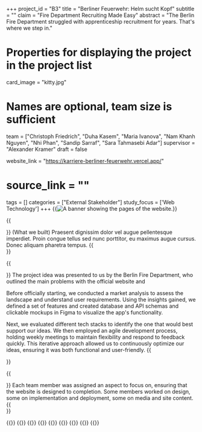 +++
project_id = "B3"
title = "Berliner Feuerwehr: Helm sucht Kopf"
subtitle = ""
claim = "Fire Department Recruiting Made Easy"
abstract = "The Berlin Fire Department struggled with apprenticeship recruitment for years. That's where we step in."

# Properties for displaying the project in the project list
card_image = "kitty.jpg"

# Names are optional, team size is sufficient
team = ["Christoph Friedrich", "Duha Kasem", "Maria Ivanova", "Nam Khanh Nguyen", "Nhi Phan", "Sandip Sarraf", "Sara Tahmasebi Adar"]
supervisor = "Alexander Kramer"
draft = false

website_link = "https://karriere-berliner-feuerwehr.vercel.app/"
# source_link = ""

tags = []
categories = ["External Stakeholder"]
study_focus = ['Web Technology']
+++
{{<image src="feuerwehr-banner.png" alt="A banner showing the pages of the website.">}}

{{<section title="Product">}}
(What we built) Praesent dignissim dolor vel augue pellentesque imperdiet. Proin congue tellus sed nunc porttitor, eu maximus augue cursus. Donec aliquam pharetra tempus.
{{</section>}}


{{<section title="Process">}}
The project idea was presented to us by the Berlin Fire Department, who outlined the main problems with the official website and

Before officially starting, we conducted a market analysis to assess the landscape and understand user requirements. Using the insights gained, we defined a set of features and created database and API schemas and clickable mockups in Figma to visualize the app's functionality.

Next, we evaluated different tech stacks to identify the one that would best support our ideas. We then employed an agile development process, holding weekly meetings to maintain flexibility and respond to feedback quickly. This iterative approach allowed us to continuously optimize our ideas, ensuring it was both functional and user-friendly.
{{</section>}}

{{<section title="Team">}}
Each team member was assigned an aspect to focus on, ensuring that the website is designed
to completion. Some members worked on design, some on implementation and deployment, some
on media and site content.
{{</section>}}

{{<gallery>}}
{{<team-member image="team/p-christoph.jpg" name="Christoph Friedrich">}}
{{<team-member image="team/p-duha.jpg" name="Duha Kasem">}}
{{<team-member image="team/p-maria.jpg" name="Maria Ivanova">}}
{{<team-member image="team/p-nam.jpg" name="Nam Khanh Nguyen">}}
{{<team-member image="team/p-nhi.jpg" name="Nhi Phan">}}
{{<team-member image="team/p-sandip.jpg" name="Sandip Sarraf">}}
{{<team-member image="team/p-sara.jpg" name="Sara Tahmasebi Adar">}}
{{</gallery>}}